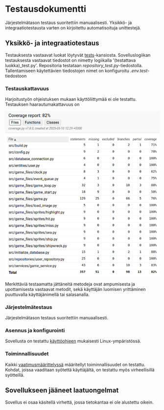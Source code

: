 # Testausdokumentti

Järjestelmätason testaus suoritettiin manuaalisesti. Yksikkö- ja integraatiotestausta varten on kirjoitettu automatisoituja unittestejä.

## Yksikkö- ja integraatiotestaus

Testauksesta vastaavat luokat löytyvät [tests](https://github.com/jaahauss/ot-harjoitustyo/blob/master/src/tests/)-kansiosta. Sovelluslogiikan testauksesta vastaavat tiedostot on nimetty logiikalla '(testattava luokka)_test.py'. Repositoria testataan _repository_test.py_-tiedostolla. Tallentamiseen käytettävien tiedostojen nimet on konfiguroitu _.env.test_-tiedostoon

### Testauskattavuus

Harjoitustyön ohjeistuksen mukaan käyttöliittymää ei ole testattu. Testauksen haarautumakattavuus on

![](./kuvat/testikattavuus.png)

Merkittäviä testaamatta jättäneitä metodeja ovat ampumisesta ja upottamisesta vastaavat metodit, sekä käyttäjän luomisen yrittäminen puuttuvalla käyttäjänimellä tai salasanalla.

### Järjestelmätestaus

Järjestelmätason testaus suoritettiin manuaalisesti.

### Asennus ja konfigurointi

Sovellusta on testattu [käyttöohjeen](./kayttoohje.md) mukaisesti Linux-ympäristössä.

### Toiminnallisuudet

Kaikki [vaatimusmäärittelyssä](./vaatimusmaarittely.md) määritellyt toiminnallisuudet on testattu. Kohdat, joissa vaaditaan syötettä käyttäjältä, on testattu myös virheellisillä syötteillä.

## Sovellukseen jääneet laatuongelmat

Sovellus ei osaa käsitellä virhettä, jossa tietokantaa ei ole alustettu oikein.
